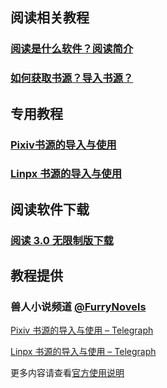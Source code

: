 ## 阅读相关教程

### [阅读是什么软件？阅读简介](https://github.com/DowneyRem/PixivSource/blob/main/doc/Legado.md)

### [如何获取书源？导入书源？](https://github.com/DowneyRem/PixivSource/blob/main/doc/Import.md)



## 专用教程

### [Pixiv书源的导入与使用](https://github.com/DowneyRem/PixivSource/blob/main/doc/Pixiv.md)

### [Linpx 书源的导入与使用](https://github.com/DowneyRem/PixivSource/blob/main/doc/Linpx.md)



## 阅读软件下载

### [阅读 3.0 无限制版下载](https://kunfei.lanzoux.com/b0f810h4b#d8j9)



## 教程提供

### 兽人小说频道 [@FurryNovels](https://t.me/FurryNovels)

[Pixiv 书源的导入与使用 – Telegraph](https://telegra.ph/FurryNovelsReading-01-04-07)

[Linpx 书源的导入与使用 – Telegraph](https://telegra.ph/FurryNovelsReading-05-04-07)

更多内容请查看[官方使用说明](https://www.yuque.com/legado/wiki/xz)
